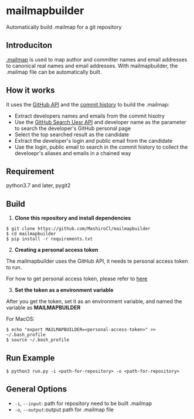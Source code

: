 # mailmapbuilder

Automatically build .mailmap for a git repository


## Introduciton
[.mailmap](https://git-scm.com/docs/gitmailmap) is used to map author and committer names and email addresses to canonical real names and email addresses. 
With mailmapbuilder, the .mailmap file can be automatically built.

## How it works
It uses the [GitHub API](https://docs.github.com/en/rest/quickstart) and the [commit history](https://git-scm.com/book/en/v2/Git-Basics-Viewing-the-Commit-History)
to build the .mailmap:
- Extract developers names and emails from the commit hisotry
- Use the [GitHub Search Uesr API](https://docs.github.com/en/rest/search#search-users) and developer name as the parameter to search the developer's GitHub personal page
- Select the top searched result as the candidate
- Extract the developer's login and public email from the candidate
- Use the login, public email to search in the commit history to collect the develoepr's aliases and emails in a chained way

## Requirement
python3.7 and later, pygit2

## Build
1. **Clone this repository and install dependencies**

```
$ git clone https://github.com/MashiroCl/mailmapbuilder
$ cd mailmapbuilder
$ pip install -r requirements.txt
```

2. **Creating a personal access token**

The mailmapbuilder uses the GitHub API, it needs te personal access token to run.

For how to get personal access token, please refer to [here](https://docs.github.com/en/authentication/keeping-your-account-and-data-secure/creating-a-personal-access-token)

3. **Set the token as a environment variable**

After you get the token, set it as an environment variable, and named the variable as **MAILMAPBUILDER**

For MacOS:
```
$ echo "export MAILMAPBUILDER=<personal-access-token>" >> ~/.bash_profile
$ source ~/.bash_profile
```

## Run Example
```
$ python3 run.py -i <path-for-repository> -o <path-for-repository>
```

## General Options
- `-i`, `--input`: path for repository need to be built .mailmap
- `-o`, `--output`:output path for .mailmap file



